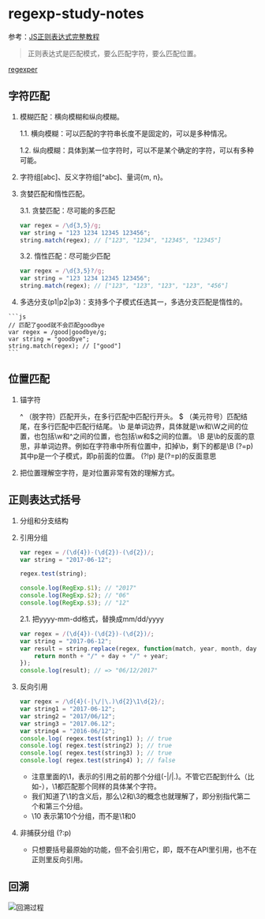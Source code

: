 # regexp-study-notes

参考：[JS正则表达式完整教程](https://juejin.im/post/5965943ff265da6c30653879)
> 正则表达式是匹配模式，要么匹配字符，要么匹配位置。

[regexper](https://regexper.com/)

## 字符匹配

1. 模糊匹配：横向模糊和纵向模糊。

    1.1. 横向模糊：可以匹配的字符串长度不是固定的，可以是多种情况。
    
    1.2. 纵向模糊：具体到某一位字符时，可以不是某个确定的字符，可以有多种可能。
    
 2. 字符组[abc]、反义字符组[^abc]、量词{m, n}。
    
 3. 贪婪匹配和惰性匹配。
    
    3.1. 贪婪匹配：尽可能的多匹配
    ```js
    var regex = /\d{3,5}/g;
    var string = "123 1234 12345 123456";
    string.match(regex); // ["123", "1234", "12345", "12345"]
    ```
    
    3.2. 惰性匹配：尽可能少匹配
    ```js
    var regex = /\d{3,5}?/g;
    var string = "123 1234 12345 123456";
    string.match(regex); // ["123", "123", "123", "123", "456"]
    ```
  4. 多选分支(p1|p2|p3)：支持多个子模式任选其一，多选分支匹配是惰性的。
  
    ```js
    // 匹配了good就不会匹配goodbye
    var regex = /good|goodbye/g;
    var string = "goodbye";
    string.match(regex); // ["good"]
    ```


## 位置匹配

1. 锚字符

    ^    （脱字符）匹配开头，在多行匹配中匹配行开头。
    $    （美元符号）匹配结尾，在多行匹配中匹配行结尾。
    \b    是单词边界，具体就是\w和\W之间的位置，也包括\w和^之间的位置，也包括\w和$之间的位置。
    \B    是\b的反面的意思，非单词边界。例如在字符串中所有位置中，扣掉\b，剩下的都是\B
    (?=p) 其中p是一个子模式，即p前面的位置。
    (?!p) 是(?=p)的反面意思
    
2. 把位置理解空字符，是对位置非常有效的理解方式。


## 正则表达式括号

1. 分组和分支结构

2. 引用分组
    ```js
    var regex = /(\d{4})-(\d{2})-(\d{2})/;
    var string = "2017-06-12";
    
    regex.test(string);
    
    console.log(RegExp.$1); // "2017"
    console.log(RegExp.$2); // "06"
    console.log(RegExp.$3); // "12"
    ```
    
    2.1. 把yyyy-mm-dd格式，替换成mm/dd/yyyy
    ```js
    var regex = /(\d{4})-(\d{2})-(\d{2})/;
    var string = "2017-06-12";
    var result = string.replace(regex, function(match, year, month, day) {
    	return month + "/" + day + "/" + year;
    });
    console.log(result); // => "06/12/2017"
    ```
    
3. 反向引用
    ```js
    var regex = /\d{4}(-|\/|\.)\d{2}\1\d{2}/;
    var string1 = "2017-06-12";
    var string2 = "2017/06/12";
    var string3 = "2017.06.12";
    var string4 = "2016-06/12";
    console.log( regex.test(string1) ); // true
    console.log( regex.test(string2) ); // true
    console.log( regex.test(string3) ); // true
    console.log( regex.test(string4) ); // false
    ```
    * 注意里面的\1，表示的引用之前的那个分组(-|\/|\.)。不管它匹配到什么（比如-），\1都匹配那个同样的具体某个字符。
    * 我们知道了\1的含义后，那么\2和\3的概念也就理解了，即分别指代第二个和第三个分组。
    * \10 表示第10个分组，而不是\1和0
    
4. 非捕获分组 (?:p)
    * 只想要括号最原始的功能，但不会引用它，即，既不在API里引用，也不在正则里反向引用。
    
## 回溯

![回溯过程](https://user-gold-cdn.xitu.io/2017/7/19/dddfffaf633dd14c4eefba488f64400f?imageView2/0/w/1280/h/960/format/webp/ignore-error/1)
